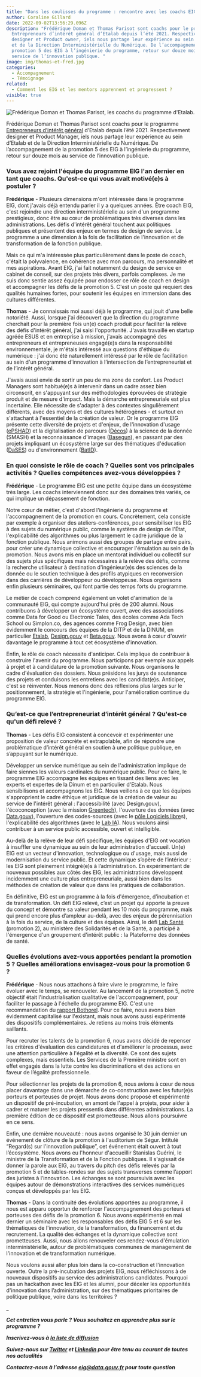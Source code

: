 ```yaml
---
title: "Dans les coulisses du programme : rencontre avec les coachs EIG"
author: Coraline Gillard
date: 2022-09-02T13:56:29.096Z
description: "Frédérique Doman et Thomas Parisot sont coachs pour le programme
  Entrepreneurs d’intérêt général d’Etalab depuis l’été 2021. Respectivement
  designer et Product owner, iels nous partage leur expérience au sein d’Etalab
  et de la Direction Interministérielle du Numérique. De l’accompagnement de la
  promotion 5 des EIG à l’ingénierie du programme, retour sur douze mois au
  service de l’innovation publique. "
image: img/thomas-et-fred.jpg
categories:
  - Accompagnement
  - Témoignage
related:
  - Comment les EIG et les mentors apprennent et progressent ?
visible: true
---
```


![Frédérique Doman et Thomas Parisot, les coachs du programme d'Etalab.](/img/blog/thomas-et-fred.jpg)

Frédérique Doman et Thomas Parisot sont coachs pour le programme [Entrepreneurs d’intérêt général](https://eig.etalab.gouv.fr/) d’Etalab depuis l’été 2021. Respectivement designer et Product Manager, iels nous partage leur expérience au sein d’Etalab et de la Direction Interministérielle du Numérique. De l’accompagnement de la promotion 5 des EIG à l’ingénierie du programme, retour sur douze mois au service de l’innovation publique. 

### Vous avez rejoint l'équipe du programme EIG l'an dernier en tant que coachs. Qu'est-ce qui vous avait motivé(e)s à postuler ?

**Frédérique** - Plusieurs dimensions m'ont intéressée dans le programme EIG, dont j'avais déjà entendu parler il y a quelques années. Être coach EIG, c'est rejoindre une direction interministérielle au sein d'un programme prestigieux, donc être au cœur de problématiques très diverses dans les administrations. Les défis d'intérêt général touchent aux politiques publiques et présentent des enjeux en termes de design de service. Le programme a une dimension à la fois de facilitation de l'innovation et de transformation de la fonction publique.

Mais ce qui m'a intéressée plus particulièrement dans le poste de coach, c'était la polyvalence, en cohérence avec mon parcours, ma personnalité et mes aspirations. Avant EIG, j'ai fait notamment du design de service en cabinet de conseil, sur des projets très divers, parfois complexes. Je me suis donc sentie assez équipée pour endosser ce rôle de coach en design et accompagner les défis de la promotion 5. C'est un poste qui requiert des qualités humaines fortes, pour soutenir les équipes en immersion dans des cultures différentes.

**Thomas** - Je connaissais moi aussi déjà le programme, qui jouit d'une belle notoriété. Aussi, lorsque j'ai découvert que la direction du programme cherchait pour la première fois un(e) coach produit pour faciliter la relève des défis d'intérêt général, j'ai saisi l'opportunité. J'avais travaillé en startup agréée ESUS et en entreprise à mission, j'avais accompagné des entrepreneurs et entrepreneuses engagé(e)s dans la responsabilité environnementale, je m'étais intéressé aux questions d'éthique du numérique : j'ai donc été naturellement intéressé par le rôle de facilitation au sein d'un programme d'innovation à l’intersection de l’entrepreneuriat et de l’intérêt général.

J'avais aussi envie de sortir un peu de ma zone de confort. Les Product Managers sont habitué(e)s à intervenir dans un cadre assez bien circonscrit, en s'appuyant sur des méthodologies éprouvées de stratégie produit et de mesure d'impact. Mais la démarche entrepreneuriale est plus incertaine. Elle nécessite de s'adapter à des contextes singulièrement différents, avec des moyens et des cultures hétérogènes - et surtout en s'attachant à l'essentiel de la création de valeur. Or le programme EIG présente cette diversité de projets et d'enjeux, de l'innovation d'usage ([ePSHAD](https://eig.etalab.gouv.fr/defis/e-pshad/)) et la digitalisation de parcours ([Décos](https://eig.etalab.gouv.fr/defis/decos/)) à la science de la donnée (SMASH) et la reconnaissance d'images ([Basegun](https://eig.etalab.gouv.fr/defis/basegun/)), en passant par des projets impliquant un écosystème large sur des thématiques d'éducation ([DaSES](https://eig.etalab.gouv.fr/defis/dases-1/)) ou d'environnement ([BatID](https://eig.etalab.gouv.fr/defis/batid/)).

### [](<>)En quoi consiste le rôle de coach ? Quelles sont vos principales activités ? Quelles compétences avez-vous développées ?

**Frédérique** - Le programme EIG est une petite équipe dans un écosystème très large. Les coachs interviennent donc sur des domaines très variés, ce qui implique un dépassement de fonction.

Notre cœur de métier, c'est d'abord l'ingénierie du programme et l'accompagnement de la promotion en cours. Concrètement, cela consiste par exemple à organiser des ateliers-conférences, pour sensibiliser les EIG à des sujets du numérique public, comme le système de design de l'État, l'explicabilité des algorithmes ou plus largement le cadre juridique de la fonction publique. Nous animons aussi des groupes de partage entre pairs, pour créer une dynamique collective et encourager l'émulation au sein de la promotion. Nous avons mis en place un mentorat individuel ou collectif sur des sujets plus spécifiques mais nécessaires à la relève des défis, comme la recherche utilisateur à destination d'ingénieur(e)s des sciences de la donnée ou le soutien technique à des profils atypiques en reconversion dans des carrières de développeur ou développeuse. Nous organisons enfin plusieurs séminaires, qui font partie des temps forts du programme.

Le métier de coach comprend également un volet d'animation de la communauté EIG, qui compte aujourd'hui près de 200 alumni. Nous contribuons à développer un écosystème ouvert, avec des associations comme Data for Good ou Electronic Tales, des écoles comme Ada Tech School ou Simplon.co, des agences comme Frog Design, avec bien évidemment le concours des équipes de la DITP et de la DINUM, en particulier [Etalab](https://www.etalab.gouv.fr/), [Design.gouv](https://design.numerique.gouv.fr/) et [Beta.gouv](https://beta.gouv.fr/). Nous avons à cœur d'ouvrir davantage le programme à tout cet écosystème d'innovation.

Enfin, le rôle de coach nécessite d'anticiper. Cela implique de contribuer à construire l'avenir du programme. Nous participons par exemple aux appels à projet et à candidature de la promotion suivante. Nous organisons le cadre d'évaluation des dossiers. Nous présidons les jurys de soutenance des projets et conduisons les entretiens avec les candidat(e)s. Anticiper, c'est se réinventer. Nous menons donc des réflexions plus larges sur le positionnement, la stratégie et l'ingénierie, pour l'amélioration continue du programme EIG.

### [](<>)Qu’est-ce que l’entrepreneuriat d’intérêt général ? Qu'est-ce qu'un défi relevé ?

**Thomas** - Les défis EIG consistent à concevoir et expérimenter une proposition de valeur concrète et extrapolable, afin de répondre une problématique d’intérêt général en soutien à une politique publique, en s’appuyant sur le numérique.

Développer un service numérique au sein de l'administration implique de faire siennes les valeurs cardinales du numérique public. Pour ce faire, le programme EIG accompagne les équipes en tissant des liens avec les experts et expertes de la Dinum et en particulier d'Etalab. Nous sensibilisons et accompagnons les EIG. Nous veillons à ce que les équipes s'approprient le cadre éthique et juridique de la création de valeur au service de l'intérêt général : l'accessibilité (avec Design.gouv), l'écoconception (avec la mission [Greentech](https://www.ecologie.gouv.fr/linitiative-greentech-innovation)), l'ouverture des données (avec [Data.gouv](https://www.data.gouv.fr/fr/)), l'ouverture des codes-sources (avec le [pôle Logiciels libre](https://code.gouv.fr/)s), l'explicabilité des algorithmes (avec le [Lab IA](https://www.etalab.gouv.fr/lab-ia/)). Nous voulons ainsi contribuer à un service public accessible, ouvert et intelligible.

Au-delà de la relève de leur défi spécifique, les équipes d'EIG ont vocation à insuffler une dynamique au sein de leur administration d'accueil. Un(e) EIG est un vecteur d'innovation, technologique ou d'usage, mais aussi de modernisation du service public. Et cette dynamique s’opère de l’intérieur : les EIG sont pleinement intégré(e)s à l’administration. En expérimentant de nouveaux possibles aux côtés des EIG, les administrations développent incidemment une culture plus entrepreneuriale, aussi bien dans les méthodes de création de valeur que dans les pratiques de collaboration.

En définitive, EIG est un programme à la fois d'émergence, d’incubation et de transformation. Un défi EIG relevé, c’est un projet qui apporte la preuve du concept et démontre sa valeur pendant les 10 mois du programme, mais qui prend encore plus d’ampleur au-delà, avec des enjeux de pérennisation à la fois du service, de la culture et des équipes. Ainsi, le défi [Lab Santé](https://eig.etalab.gouv.fr/defis/lab-sante/) (promotion 2), au ministère des Solidarités et de la Santé, a participé à l'émergence d'un groupement d'intérêt public : la Plateforme des données de santé.

### [](<>)Quelles évolutions avez-vous apportées pendant la promotion 5 ? Quelles améliorations envisagez-vous pour la promotion 6 ?

**Frédérique** - Nous nous attachons à faire vivre le programme, le faire évoluer avec le temps, se renouveler. Au lancement de la promotion 5, notre objectif était l'industrialisation qualitative de l'accompagnement, pour faciliter le passage à l'échelle du programme EIG. C'est une recommandation du [rapport Bothorel](https://www.vie-publique.fr/en-bref/277963-rapport-bothorel-pour-une-nouvelle-ere-de-la-politique-de-la-donnee). Pour ce faire, nous avons bien évidemment capitalisé sur l'existant, mais nous avons aussi expérimenté des dispositifs complémentaires. Je retiens au moins trois éléments saillants.

Pour recruter les talents de la promotion 6, nous avons décidé de repenser les critères d'évaluation des candidatures et d'améliorer le processus, avec une attention particulière à l'égalité et la diversité. Ce sont des sujets complexes, mais essentiels. Les Services de la Première ministre sont en effet engagés dans la lutte contre les discriminations et des actions en faveur de l’égalité professionnelle.

Pour sélectionner les projets de la promotion 6, nous avions à cœur de nous placer davantage dans une démarche de co-construction avec les futur(e)s porteurs et porteuses de projet. Nous avons donc proposé et expérimenté un dispositif de pré-incubation, en amont de l'appel à projets, pour aider à cadrer et maturer les projets pressentis dans différentes administrations. La première édition de ce dispositif est prometteuse. Nous allons poursuivre en ce sens.

Enfin, une dernière nouveauté : nous avons organisé le 30 juin dernier un événement de clôture de la promotion à l'auditorium de Ségur. Intitulé “Regard(s) sur l'innovation publique”, cet événement était ouvert à tout l’écosystème. Nous avons eu l'honneur d'accueillir Stanislas Guérini, le ministre de la Transformation et de la Fonction publiques. Il s'agissait de donner la parole aux EIG, au travers du pitch des défis relevés par la promotion 5 et de tables-rondes sur des sujets transverses comme l’apport des juristes à l’innovation. Les échanges se sont poursuivis avec les équipes autour de démonstrations interactives des services numériques conçus et développés par les EIG.

**Thomas** - Dans la continuité des évolutions apportées au programme, il nous est apparu opportun de renforcer l'accompagnement des porteurs et porteuses des défis de la promotion 6. Nous avons expérimenté en mai dernier un séminaire avec les responsables des défis EIG 5 et 6 sur les thématiques de l'innovation, de la transformation, du financement et du recrutement. La qualité des échanges et la dynamique collective sont prometteuses. Aussi, nous allons renouveler ces rendez-vous d'émulation interministérielle, autour de problématiques communes de management de l'innovation et de transformation numérique.

Nous voulons aussi aller plus loin dans la co-construction et l'innovation ouverte. Outre la pré-incubation des projets EIG, nous réfléchissons à de nouveaux dispositifs au service des administrations candidates. Pourquoi pas un hackathon avec les EIG et les alumni, pour déceler les opportunités d'innovation dans l’administration, sur des thématiques prioritaires de politique publique, voire dans les territoires ?

_

***Cet entretien vous parle ? Vous souhaitez en apprendre plus sur le programme ?***

***Inscrivez-vous à [la liste de diffusion](https://infolettres.etalab.gouv.fr/subscribe/entrepreneur-interet-general@mail.etalab.studio)***

***Suivez-nous sur [Twitter](https://twitter.com/eigforever) et [Linkedin](https://fr.linkedin.com/company/etalab) pour être tenu au courant de toutes nos actualités***

***Contactez-nous à l’adresse [eig@data.gouv.fr](mailto:eig@data.gouv.fr) pour toute question***